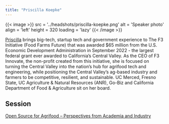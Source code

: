 ```yaml
---
title: "Priscilla Koepke"
---
```


{{< image >}}
src = '../headshots/priscilla-koepke.png'
alt = 'Speaker photo'
align = 'left'
height = 320
loading = 'lazy'
{{< /image >}}

[Priscilla](https://www.linkedin.com/in/priscillakoepke/) brings big-tech, startup tech and government experience to The F3 Initiative (Food Farms Future) that was awarded $65 million from the U.S. Economic Development Administration in September 2022 - the largest federal grant ever awarded to California’s Central Valley. As the CEO of F3 Innovate, the non-profit created from this initiative, she is focused on turning the Central Valley into the nation’s hub for agrifood tech and engineering, while positioning the Central Valley’s ag-based industry and farmers to be competitive, resilient, and sustainable. UC Merced, Fresno State, UC Agriculture & Natural Resources (ANR), Go-Biz and California Department of Food & Agriculture sit on her board.

## Session

[Open Source for Agrifood – Perspectives from Academia and Industry](../sessions/agrifood.md)
